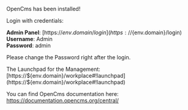 OpenCms has been installed!

Login with credentials:

**Admin Panel**: [https://${env.domain}/login](https://${env.domain}/login)  
**Username**: Admin  
**Password**: admin

Please change the Password right after the login.

The Launchpad for the Management: [https://${env.domain}/workplace#!launchpad](https://${env.domain}/workplace#!launchpad)  

You can find OpenCms documentation here: https://documentation.opencms.org/central/